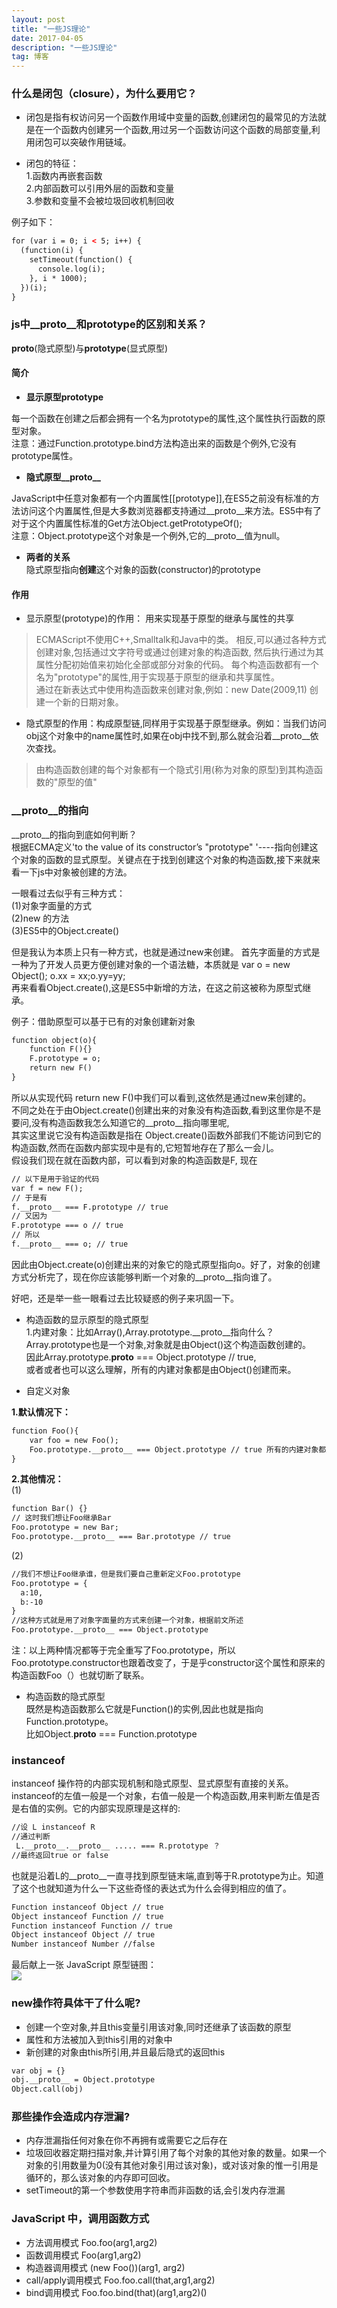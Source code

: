 ```yaml
---
layout: post
title: "一些JS理论"
date: 2017-04-05
description: "一些JS理论"
tag: 博客 
---     
```


### 什么是闭包（closure），为什么要用它？

- 闭包是指有权访问另一个函数作用域中变量的函数,创建闭包的最常见的方法就是在一个函数内创建另一个函数,用过另一个函数访问这个函数的局部变量,利用闭包可以突破作用链域。     
 
- 闭包的特征：   
1.函数内再嵌套函数     
2.内部函数可以引用外层的函数和变量    
3.参数和变量不会被垃圾回收机制回收   

例子如下：
```html
for (var i = 0; i < 5; i++) {
  (function(i) {
    setTimeout(function() {
      console.log(i);
    }, i * 1000);
  })(i);
}
```
### js中__proto__和prototype的区别和关系？   

**__proto__**(隐式原型)与**prototype**(显式原型)     
  
#### 简介
- **显示原型prototype**

每一个函数在创建之后都会拥有一个名为prototype的属性,这个属性执行函数的原型对象。     
注意：通过Function.prototype.bind方法构造出来的函数是个例外,它没有prototype属性。    

- **隐式原型__proto__**     

JavaScript中任意对象都有一个内置属性[[prototype]],在ES5之前没有标准的方法访问这个内置属性,但是大多数浏览器都支持通过__proto__来方法。ES5中有了对于这个内置属性标准的Get方法Object.getPrototypeOf();     
注意：Object.prototype这个对象是一个例外,它的__proto__值为null。     

- **两者的关系**    
隐式原型指向**创建**这个对象的函数(constructor)的prototype

#### 作用
- 显示原型(prototype)的作用： 用来实现基于原型的继承与属性的共享
> ECMAScript不使用C++,Smalltalk和Java中的类。
> 相反,可以通过各种方式创建对象,包括通过文字符号或通过创建对象的构造函数,
> 然后执行通过为其属性分配初始值来初始化全部或部分对象的代码。
> 每个构造函数都有一个名为"prototype"的属性,用于实现基于原型的继承和共享属性。   
> 通过在新表达式中使用构造函数来创建对象,例如：new Date(2009,11) 创建一个新的日期对象。   

- 隐式原型的作用：构成原型链,同样用于实现基于原型继承。例如：当我们访问obj这个对象中的name属性时,如果在obj中找不到,那么就会沿着__proto__依次查找。
> 由构造函数创建的每个对象都有一个隐式引用(称为对象的原型)到其构造函数的"原型的值"

### __proto__的指向
__proto__的指向到底如何判断？    
根据ECMA定义'to the value of its constructor’s "prototype" '----指向创建这个对象的函数的显式原型。关键点在于找到创建这个对象的构造函数,接下来就来看一下js中对象被创建的方法。
   
一眼看过去似乎有三种方式：   
(1)对象字面量的方式   
(2)new 的方法   
(3)ES5中的Object.create()      

但是我认为本质上只有一种方式，也就是通过new来创建。
首先字面量的方式是一种为了开发人员更方便创建对象的一个语法糖，本质就是 var o = new Object(); o.xx = xx;o.yy=yy;     
再来看看Object.create(),这是ES5中新增的方法，在这之前这被称为原型式继承。

例子：借助原型可以基于已有的对象创建新对象   
```html
function object(o){
    function F(){}
    F.prototype = o;
    return new F()
}
```   
所以从实现代码 return new F()中我们可以看到,这依然是通过new来创建的。     
不同之处在于由Object.create()创建出来的对象没有构造函数,看到这里你是不是要问,没有构造函数我怎么知道它的__proto__指向哪里呢,     
其实这里说它没有构造函数是指在 Object.create()函数外部我们不能访问到它的构造函数,然而在函数内部实现中是有的,它短暂地存在了那么一会儿。   
假设我们现在就在函数内部，可以看到对象的构造函数是F, 现在
```html
// 以下是用于验证的代码
var f = new F();
// 于是有
f.__proto__ === F.prototype // true
// 又因为
F.prototype === o // true
// 所以
f.__proto__ === o; // true
```
因此由Object.create(o)创建出来的对象它的隐式原型指向o。好了，对象的创建方式分析完了，现在你应该能够判断一个对象的__proto__指向谁了。

好吧，还是举一些一眼看过去比较疑惑的例子来巩固一下。
- 构造函数的显示原型的隐式原型     
1.内建对象：比如Array(),Array.prototype.__proto__指向什么？
Array.prototype也是一个对象,对象就是由Object()这个构造函数创建的。     
因此Array.prototype.__proto__ === Object.prototype // true,   
或者或者也可以这么理解，所有的内建对象都是由Object()创建而来。    

- 自定义对象    

**1.默认情况下：**
```html
function Foo(){
    var foo = new Foo();
    Foo.prototype.__proto__ === Object.prototype // true 所有的内建对象都是由Object()创建而来
}
```   
**2.其他情况：**      
(1)
```html
function Bar() {}
// 这时我们想让Foo继承Bar
Foo.prototype = new Bar;
Foo.prototype.__proto__ === Bar.prototype // true
```   
(2)   
```html
//我们不想让Foo继承谁，但是我们要自己重新定义Foo.prototype
Foo.prototype = {
  a:10,
  b:-10
}
//这种方式就是用了对象字面量的方式来创建一个对象，根据前文所述 
Foo.prototype.__proto__ === Object.prototype 
```   
注：以上两种情况都等于完全重写了Foo.prototype，所以Foo.prototype.constructor也跟着改变了，于是乎constructor这个属性和原来的构造函数Foo（）也就切断了联系。

- 构造函数的隐式原型    
既然是构造函数那么它就是Function()的实例,因此也就是指向Function.prototype。     
比如Object.__proto__ === Function.prototype    

### instanceof    
instanceof 操作符的内部实现机制和隐式原型、显式原型有直接的关系。instanceof的左值一般是一个对象，右值一般是一个构造函数,用来判断左值是否是右值的实例。它的内部实现原理是这样的:
```html
//设 L instanceof R 
//通过判断
 L.__proto__.__proto__ ..... === R.prototype ？
//最终返回true or false
```      

也就是沿着L的__proto__一直寻找到原型链末端,直到等于R.prototype为止。知道了这个也就知道为什么一下这些奇怪的表达式为什么会得到相应的值了。

```html
Function instanceof Object // true     
Object instanceof Function // true    
Function instanceof Function // true   
Object instanceof Object // true   
Number instanceof Number //false    
```
最后献上一张 JavaScript 原型链图：     
![](/images/2017-04-05/2017-04-05-05.jpg)     

### new操作符具体干了什么呢?      
- 创建一个空对象,并且this变量引用该对象,同时还继承了该函数的原型   
- 属性和方法被加入到this引用的对象中     
- 新创建的对象由this所引用,并且最后隐式的返回this   

```html
var obj = {}
obj.__proto__ = Object.prototype
Object.call(obj)    
```     
### 那些操作会造成内存泄漏?

- 内存泄漏指任何对象在你不再拥有或需要它之后存在
- 垃圾回收器定期扫描对象,并计算引用了每个对象的其他对象的数量。如果一个对象的引用数量为0(没有其他对象引用过该对象)，或对该对象的惟一引用是循环的，那么该对象的内存即可回收。
- setTimeout的第一个参数使用字符串而非函数的话,会引发内存泄漏

### JavaScript 中，调用函数方式

- 方法调用模式 Foo.foo(arg1,arg2)   
- 函数调用模式 Foo(arg1,arg2)   
- 构造器调用模式 (new Foo())(arg1, arg2)   
- call/apply调用模式 Foo.foo.call(that,arg1,arg2)   
- bind调用模式 Foo.foo.bind(that)(arg1,arg2)()    


